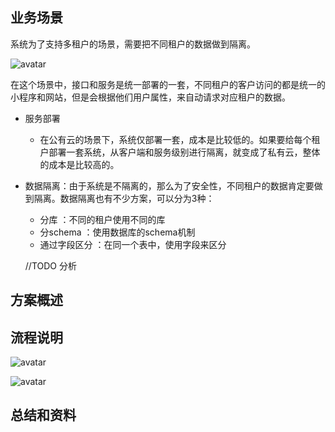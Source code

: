 ## 业务场景
 系统为了支持多租户的场景，需要把不同租户的数据做到隔离。
 
 ![avatar](https://outter.oss-cn-shanghai.aliyuncs.com/%E5%A4%9A%E7%A7%9F%E6%88%B7%E5%9C%BA%E6%99%AF.jpg)
 
 在这个场景中，接口和服务是统一部署的一套，不同租户的客户访问的都是统一的小程序和网站，但是会根据他们用户属性，来自动请求对应租户的数据。
 
 - 服务部署
   - 在公有云的场景下，系统仅部署一套，成本是比较低的。如果要给每个租户部署一套系统，从客户端和服务级别进行隔离，就变成了私有云，整体的成本是比较高的。
 - 数据隔离：由于系统是不隔离的，那么为了安全性，不同租户的数据肯定要做到隔离。数据隔离也有不少方案，可以分为3种：
   - 分库 ：不同的租户使用不同的库
   - 分schema ：使用数据库的schema机制
   - 通过字段区分 ：在同一个表中，使用字段来区分
  
    //TODO 分析
   
## 方案概述

## 流程说明
![avatar](https://outter.oss-cn-shanghai.aliyuncs.com/dubbo%20filer%E6%89%A7%E8%A1%8C%E9%A1%BA%E5%BA%8F.jpg)

![avatar](https://outter.oss-cn-shanghai.aliyuncs.com/%E5%A4%9A%E7%A7%9F%E6%88%B7%E6%B5%81%E7%A8%8B.jpg)

## 总结和资料
